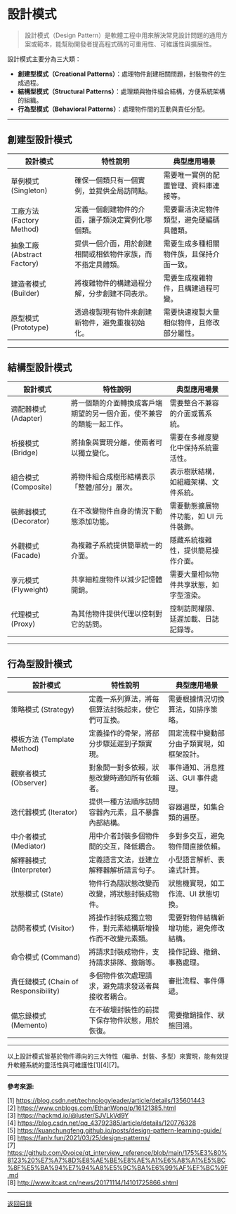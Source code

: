 # 設計模式

> 設計模式（Design Pattern）是軟體工程中用來解決常見設計問題的通用方案或範本，能幫助開發者提高程式碼的可重用性、可維護性與擴展性。

設計模式主要分為三大類：

- **創建型模式（Creational Patterns）**：處理物件創建相關問題，封裝物件的生成過程。
- **結構型模式（Structural Patterns）**：處理類與物件組合結構，方便系統架構的組織。
- **行為型模式（Behavioral Patterns）**：處理物件間的互動與責任分配。

---

## 創建型設計模式

| 設計模式                    | 特性說明                                                   | 典型應用場景                               |
| --------------------------- | ---------------------------------------------------------- | ------------------------------------------ |
| 單例模式 (Singleton)        | 確保一個類只有一個實例，並提供全局訪問點。                 | 需要唯一實例的配置管理、資料庫連接等。     |
| 工廠方法 (Factory Method)   | 定義一個創建物件的介面，讓子類決定實例化哪個類。           | 需要靈活決定物件類型，避免硬編碼具體類。   |
| 抽象工廠 (Abstract Factory) | 提供一個介面，用於創建相關或相依物件家族，而不指定具體類。 | 需要生成多種相關物件族，且保持介面一致。   |
| 建造者模式 (Builder)        | 將複雜物件的構建過程分解，分步創建不同表示。               | 需要生成複雜物件，且構建過程可變。         |
| 原型模式 (Prototype)        | 透過複製現有物件來創建新物件，避免重複初始化。             | 需要快速複製大量相似物件，且修改部分屬性。 |

---

## 結構型設計模式

| 設計模式               | 特性說明                                                             | 典型應用場景                           |
| ---------------------- | -------------------------------------------------------------------- | -------------------------------------- |
| 適配器模式 (Adapter)   | 將一個類的介面轉換成客戶端期望的另一個介面，使不兼容的類能一起工作。 | 需要整合不兼容的介面或舊系統。         |
| 桥接模式 (Bridge)      | 將抽象與實現分離，使兩者可以獨立變化。                               | 需要在多維度變化中保持系統靈活性。     |
| 組合模式 (Composite)   | 將物件組合成樹形結構表示「整體/部分」層次。                          | 表示樹狀結構，如組織架構、文件系統。   |
| 裝飾器模式 (Decorator) | 在不改變物件自身的情況下動態添加功能。                               | 需要動態擴展物件功能，如 UI 元件裝飾。 |
| 外觀模式 (Facade)      | 為複雜子系統提供簡單統一的介面。                                     | 隱藏系統複雜性，提供簡易操作介面。     |
| 享元模式 (Flyweight)   | 共享細粒度物件以減少記憶體開銷。                                     | 需要大量相似物件共享狀態，如字型渲染。 |
| 代理模式 (Proxy)       | 為其他物件提供代理以控制對它的訪問。                                 | 控制訪問權限、延遲加載、日誌記錄等。   |

---

## 行為型設計模式

| 設計模式                             | 特性說明                                                 | 典型應用場景                               |
| ------------------------------------ | -------------------------------------------------------- | ------------------------------------------ |
| 策略模式 (Strategy)                  | 定義一系列算法，將每個算法封裝起來，使它們可互換。       | 需要根據情況切換算法，如排序策略。         |
| 模板方法 (Template Method)           | 定義操作的骨架，將部分步驟延遲到子類實現。               | 固定流程中變動部分由子類實現，如框架設計。 |
| 觀察者模式 (Observer)                | 對象間一對多依賴，狀態改變時通知所有依賴者。             | 事件通知、消息推送、GUI 事件處理。         |
| 迭代器模式 (Iterator)                | 提供一種方法順序訪問容器內元素，且不暴露內部結構。       | 容器遍歷，如集合類的遍歷。                 |
| 中介者模式 (Mediator)                | 用中介者封裝多個物件間的交互，降低耦合。                 | 多對多交互，避免物件間直接依賴。           |
| 解釋器模式 (Interpreter)             | 定義語言文法，並建立解釋器解析語言句子。                 | 小型語言解析、表達式計算。                 |
| 狀態模式 (State)                     | 物件行為隨狀態改變而改變，將狀態封裝成物件。             | 狀態機實現，如工作流、UI 狀態切換。        |
| 訪問者模式 (Visitor)                 | 將操作封裝成獨立物件，對元素結構新增操作而不改變元素類。 | 需要對物件結構新增功能，避免修改結構。     |
| 命令模式 (Command)                   | 將請求封裝成物件，支持請求排隊、撤銷等。                 | 操作記錄、撤銷、事務處理。                 |
| 責任鏈模式 (Chain of Responsibility) | 多個物件依次處理請求，避免請求發送者與接收者耦合。       | 審批流程、事件傳遞。                       |
| 備忘錄模式 (Memento)                 | 在不破壞封裝性的前提下保存物件狀態，用於恢復。           | 需要撤銷操作、狀態回溯。                   |

---

以上設計模式皆基於物件導向的三大特性（繼承、封裝、多型）來實現，能有效提升軟體系統的靈活性與可維護性[1][4][7]。

---

**參考來源:**

[1] https://blog.csdn.net/technologyleader/article/details/135601443 \
[2] https://www.cnblogs.com/EthanWong/p/16121385.html \
[3] https://hackmd.io/@luster/SJVLkVd9Y \
[4] https://blog.csdn.net/qq_43792385/article/details/120776328 \
[5] https://kuanchungfeng.github.io/posts/design-pattern-learning-guide/ \
[6] https://fanlv.fun/2021/03/25/design-patterns/ \
[7] https://github.com/0voice/qt_interview_reference/blob/main/175%E3%80%8123%20%E7%A7%8D%E8%AE%BE%E8%AE%A1%E6%A8%A1%E5%BC%8F%E5%BA%94%E7%94%A8%E5%9C%BA%E6%99%AF%EF%BC%9F.md \
[8] http://www.itcast.cn/news/20171114/14101725866.shtml

---

[返回目錄](./../README.md)
